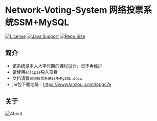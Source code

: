 # Network-Voting-System 网络投票系统SSM+MySQL

[![License](https://img.shields.io/github/license/ALI1416/Network-Voting-System?label=License)](https://opensource.org/licenses/BSD-3-Clause)
[![Java Support](https://img.shields.io/badge/Java-8+-green)](https://openjdk.org/)
[![Repo Size](https://img.shields.io/github/repo-size/ALI1416/Network-Voting-System?label=Repo%20Size&color=success)](https://github.com/ALI1416/Network-Voting-System/archive/refs/heads/master.zip)

## 简介

- 该系统是本人大学时期的课程设计，已不再维护
- 请使用`eclipse`导入项目
- 文档请看`网络投票系统SSM+MySQL.docx`
- jar包下载地址：<https://www.lanzoui.com/i4pgc7e>

## 关于

<object data="https://404z.cn/images/about.svg" style="max-width:100%;">
  <picture>
    <source media="(prefers-color-scheme: dark)" srcset="https://404z.cn/images/about.dark.svg">
    <img alt="About" src="https://404z.cn/images/about.light.svg">
  </picture>
</object>
